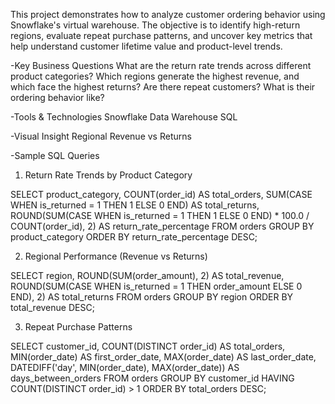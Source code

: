 This project demonstrates how to analyze customer ordering behavior using Snowflake's virtual warehouse. The objective is to identify high-return regions, evaluate repeat purchase patterns, and uncover key metrics that help understand customer lifetime value and product-level trends.

-Key Business Questions
What are the return rate trends across different product categories?
Which regions generate the highest revenue, and which face the highest returns?
Are there repeat customers? What is their ordering behavior like?

-Tools & Technologies
Snowflake Data Warehouse
SQL

 -Visual Insight
Regional Revenue vs Returns


-Sample SQL Queries
1. Return Rate Trends by Product Category

SELECT 
    product_category,
    COUNT(order_id) AS total_orders,
    SUM(CASE WHEN is_returned = 1 THEN 1 ELSE 0 END) AS total_returns,
    ROUND(SUM(CASE WHEN is_returned = 1 THEN 1 ELSE 0 END) * 100.0 / COUNT(order_id), 2) AS return_rate_percentage
FROM orders
GROUP BY product_category
ORDER BY return_rate_percentage DESC;

2. Regional Performance (Revenue vs Returns)

SELECT 
    region,
    ROUND(SUM(order_amount), 2) AS total_revenue,
    ROUND(SUM(CASE WHEN is_returned = 1 THEN order_amount ELSE 0 END), 2) AS total_returns
FROM orders
GROUP BY region
ORDER BY total_revenue DESC;

3. Repeat Purchase Patterns

SELECT 
    customer_id,
    COUNT(DISTINCT order_id) AS total_orders,
    MIN(order_date) AS first_order_date,
    MAX(order_date) AS last_order_date,
    DATEDIFF('day', MIN(order_date), MAX(order_date)) AS days_between_orders
FROM orders
GROUP BY customer_id
HAVING COUNT(DISTINCT order_id) > 1
ORDER BY total_orders DESC;
